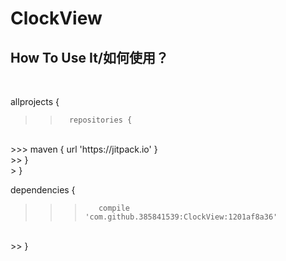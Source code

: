 
# ClockView


## How To Use It/如何使用？
</br>

allprojects {
</br>
>>		 repositories {
</br>
>>>			maven { url 'https://jitpack.io' 
}
</br>
>>		}
</br>
>	}
</br>
  
  dependencies {
  </br>
>>>	       compile 'com.github.385841539:ClockView:1201af8a36'
</br>
>>	}
